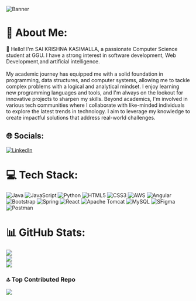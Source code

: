 ![Banner](https://tse4.mm.bing.net/th?id=OIP.OpwGb2mNuBvkU9AMHUBLCAHaCn&pid=Api&P=0&h=180)
# 💫 About Me:
👋 Hello! I'm SAI KRISHNA KASIMALLA, a passionate Computer Science student at GGU. I have a strong interest in software development, Web Development,and artificial intelligence.<br><br> My academic journey has equipped me with a solid foundation in programming, data structures, and computer systems, allowing me to tackle complex problems with a logical and analytical mindset. I enjoy learning new programming languages and tools, and I'm always on the lookout for innovative projects to sharpen my skills. Beyond academics, I'm involved in various tech communities where I collaborate with like-minded individuals to explore the latest trends in technology. I aim to leverage my knowledge to create impactful solutions that address real-world challenges.


## 🌐 Socials:
[![LinkedIn](https://img.shields.io/badge/LinkedIn-%230077B5.svg?logo=linkedin&logoColor=white)](https://linkedin.com/in/https://www.linkedin.com/in/sai-krishna-kasimalla-126b67252/) 

# 💻 Tech Stack:
![Java](https://img.shields.io/badge/java-%23ED8B00.svg?style=flat&logo=openjdk&logoColor=white) ![JavaScript](https://img.shields.io/badge/javascript-%23323330.svg?style=flat&logo=javascript&logoColor=%23F7DF1E) ![Python](https://img.shields.io/badge/python-3670A0?style=flat&logo=python&logoColor=ffdd54) ![HTML5](https://img.shields.io/badge/html5-%23E34F26.svg?style=flat&logo=html5&logoColor=white) ![CSS3](https://img.shields.io/badge/css3-%231572B6.svg?style=flat&logo=css3&logoColor=white) ![AWS](https://img.shields.io/badge/AWS-%23FF9900.svg?style=flat&logo=amazon-aws&logoColor=white) ![Angular](https://img.shields.io/badge/angular-%23DD0031.svg?style=flat&logo=angular&logoColor=white) ![Bootstrap](https://img.shields.io/badge/bootstrap-%238511FA.svg?style=flat&logo=bootstrap&logoColor=white) ![Spring](https://img.shields.io/badge/spring-%236DB33F.svg?style=flat&logo=spring&logoColor=white) ![React](https://img.shields.io/badge/react-%2320232a.svg?style=flat&logo=react&logoColor=%2361DAFB) ![Apache Tomcat](https://img.shields.io/badge/apache%20tomcat-%23F8DC75.svg?style=flat&logo=apache-tomcat&logoColor=black) ![MySQL](https://img.shields.io/badge/mysql-4479A1.svg?style=flat&logo=mysql&logoColor=white) ![SFigma](https://img.shields.io/badge/figma-%23F24E1E.svg?style=flat&logo=figma&logoColor=white) ![Postman](https://img.shields.io/badge/Postman-FF6C37?style=flat&logo=postman&logoColor=white)
# 📊 GitHub Stats:
![](https://github-readme-stats.vercel.app/api?username=SaiKrishnaKasimalla-839&theme=shadow_green&hide_border=false&include_all_commits=false&count_private=false)<br/>
![](https://github-readme-streak-stats.herokuapp.com/?user=SaiKrishnaKasimalla-839&theme=shadow_green&hide_border=false)<br/>
![](https://github-readme-stats.vercel.app/api/top-langs/?username=SaiKrishnaKasimalla-839&theme=shadow_green&hide_border=false&include_all_commits=false&count_private=false&layout=compact)

### 🔝 Top Contributed Repo
![](https://github-contributor-stats.vercel.app/api?username=SaiKrishnaKasimalla-839&limit=5&theme=dark&combine_all_yearly_contributions=true)

<!-- Proudly created with GPRM ( https://gprm.itsvg.in ) -->
